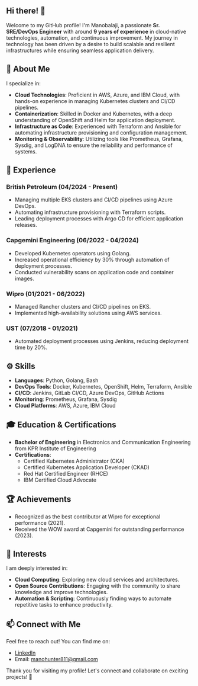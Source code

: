 ## Hi there! 👋

Welcome to my GitHub profile! I'm Manobalaji, a passionate **Sr. SRE/DevOps Engineer** with around **9 years of experience** in cloud-native technologies, automation, and continuous improvement. My journey in technology has been driven by a desire to build scalable and resilient infrastructures while ensuring seamless application delivery.

## 🚀 About Me

I specialize in:

- **Cloud Technologies**: Proficient in AWS, Azure, and IBM Cloud, with hands-on experience in managing Kubernetes clusters and CI/CD pipelines.
- **Containerization**: Skilled in Docker and Kubernetes, with a deep understanding of OpenShift and Helm for application deployment.
- **Infrastructure as Code**: Experienced with Terraform and Ansible for automating infrastructure provisioning and configuration management.
- **Monitoring & Observability**: Utilizing tools like Prometheus, Grafana, Sysdig, and LogDNA to ensure the reliability and performance of systems.

## 💼 Experience

### British Petroleum (04/2024 - Present)
- Managing multiple EKS clusters and CI/CD pipelines using Azure DevOps.
- Automating infrastructure provisioning with Terraform scripts.
- Leading deployment processes with Argo CD for efficient application releases.

### Capgemini Engineering (06/2022 - 04/2024)
- Developed Kubernetes operators using Golang.
- Increased operational efficiency by 30% through automation of deployment processes.
- Conducted vulnerability scans on application code and container images.

### Wipro (01/2021 - 06/2022)
- Managed Rancher clusters and CI/CD pipelines on EKS.
- Implemented high-availability solutions using AWS services.

### UST (07/2018 - 01/2021)
- Automated deployment processes using Jenkins, reducing deployment time by 20%.

## ⚙️ Skills

- **Languages**: Python, Golang, Bash
- **DevOps Tools**: Docker, Kubernetes, OpenShift, Helm, Terraform, Ansible
- **CI/CD**: Jenkins, GitLab CI/CD, Azure DevOps, GitHub Actions
- **Monitoring**: Prometheus, Grafana, Sysdig
- **Cloud Platforms**: AWS, Azure, IBM Cloud

## 🎓 Education & Certifications

- **Bachelor of Engineering** in Electronics and Communication Engineering from KPR Institute of Engineering
- **Certifications**:
  - Certified Kubernetes Administrator (CKA)
  - Certified Kubernetes Application Developer (CKAD)
  - Red Hat Certified Engineer (RHCE)
  - IBM Certified Cloud Advocate

## 🏆 Achievements

- Recognized as the best contributor at Wipro for exceptional performance (2021).
- Received the WOW award at Capgemini for outstanding performance (2023).

## 🌱 Interests

I am deeply interested in:

- **Cloud Computing**: Exploring new cloud services and architectures.
- **Open Source Contributions**: Engaging with the community to share knowledge and improve technologies.
- **Automation & Scripting**: Continuously finding ways to automate repetitive tasks to enhance productivity.
  
## 📫 Connect with Me

Feel free to reach out! You can find me on:

- [LinkedIn](https://www.linkedin.com/in/manobalaji)
- Email: [manohunter811@gmail.com](mailto:manohunter811@gmail.com)

Thank you for visiting my profile! Let's connect and collaborate on exciting projects! 🚀
